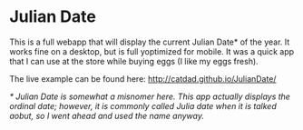 Julian Date
==========

This is a full webapp that will display the current Julian Date* of the year. It works fine on a desktop, but is full yoptimized for mobile. It was a quick app that I can use at the store while buying eggs (I like my eggs fresh).

The live example can be found here: http://catdad.github.io/JulianDate/

_* Julian Date is somewhat a misnomer here. This app actually displays the ordinal date; however, it is commonly called Julia date when it is talked aobut, so I went ahead and used the name anyway._
